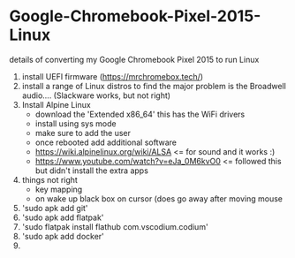 # Google-Chromebook-Pixel-2015-Linux
details of converting my Google Chromebook Pixel 2015 to run Linux
1. install UEFI firmware (https://mrchromebox.tech/) 
2. install a range of Linux distros to find the major problem is the Broadwell audio.... (Slackware works, but not right)
3. Install Alpine Linux
   - download the 'Extended x86_64' this has the WiFi drivers
   - install using sys mode
   - make sure to add the user
   - once rebooted add additional software
   - https://wiki.alpinelinux.org/wiki/ALSA <= for sound and it works :)
   - https://www.youtube.com/watch?v=eJa_0M6kvO0 <= followed this but didn't install the extra apps
4. things not right
   - key mapping
   - on wake up black box on cursor (does go away after moving mouse
5. 'sudo apk add git'
6. 'sudo apk add flatpak'
7. 'sudo flatpak install flathub com.vscodium.codium'
8. 'sudo apk add docker'
9. 
